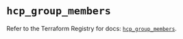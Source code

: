 # `hcp_group_members`

Refer to the Terraform Registry for docs: [`hcp_group_members`](https://registry.terraform.io/providers/hashicorp/hcp/0.91.1/docs/resources/group_members).

